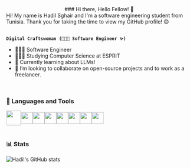 <div align='center'>
  ### Hi there, Hello Fellow! 👋
</div>

<div size='30px'> Hi! My name is Hadil Sghair and I'm a software engineering student from Tunisia. Thank you for taking the time to view my GitHub profile! 😊
</div>

<br>

**`Digital Craftswoman (👩🏻‍💻 Software Engineer ✨)`**
- 👩🏻‍💻 Software Engineer <br/>
- 👩🏻‍🎓 Studying Computer Science at ESPRIT <br/>
- 💭 Currently learning about LLMs! <br/>
- 👯 I’m looking to collaborate on open-source projects and to work as a freelancer.

<br>

### 🧰 Languages and Tools

<div style="display: flex; align-items: center;">
  <img width='40px' src="https://cdn.jsdelivr.net/gh/devicons/devicon/icons/java/java-original-wordmark.svg" />
  <img width='32px' src="https://cdn.jsdelivr.net/gh/devicons/devicon/icons/spring/spring-original-wordmark.svg" />
  <img width='32px' src="https://cdn.jsdelivr.net/gh/devicons/devicon/icons/javascript/javascript-original.svg" />
  <img width='32px' src="https://cdn.jsdelivr.net/gh/devicons/devicon/icons/html5/html5-original.svg">
  <img width='32px' src="https://cdn.jsdelivr.net/gh/devicons/devicon/icons/css3/css3-original.svg">
  <img width='32px' src="https://cdn.jsdelivr.net/gh/devicons/devicon/icons/symfony/symfony-original.svg">
  <img width='32px' src="https://cdn.jsdelivr.net/gh/devicons/devicon/icons/mysql/mysql-original-wordmark.svg" />
  <img width='32px' src="https://cdn.jsdelivr.net/gh/devicons/devicon/icons/spring/spring-original-wordmark.svg" />
</div>

<br>

### 📊 Stats

![Hadil's GitHub stats](https://github-readme-stats.vercel.app/api?username=hadil-sgh&show_icons=true&theme=gruvbox)
